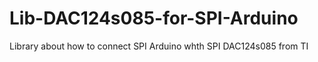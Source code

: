# Lib-DAC124s085-for-SPI-Arduino
Library about how to connect SPI Arduino whth SPI DAC124s085 from TI

